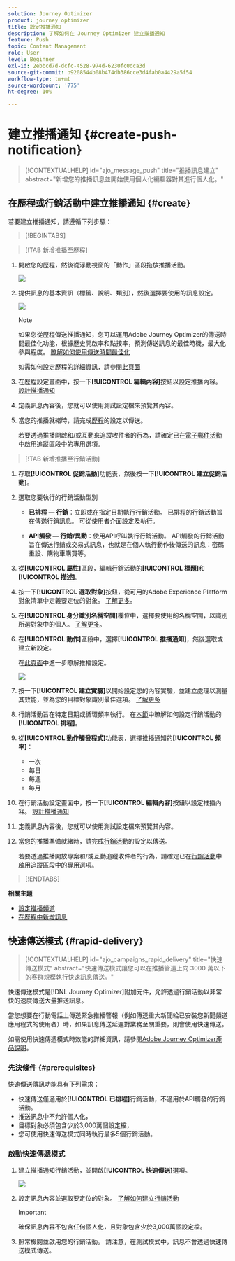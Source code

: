 ```yaml
---
solution: Journey Optimizer
product: journey optimizer
title: 設定推播通知
description: 了解如何在 Journey Optimizer 建立推播通知
feature: Push
topic: Content Management
role: User
level: Beginner
exl-id: 2ebbcd7d-dcfc-4528-974d-6230fc0dca3d
source-git-commit: b9208544b08b474db386cce3d4fab0a4429a5f54
workflow-type: tm+mt
source-wordcount: '775'
ht-degree: 10%

---
```


# 建立推播通知 {#create-push-notification}

>[!CONTEXTUALHELP]
>id="ajo_message_push"
>title="推播訊息建立"
>abstract="新增您的推播訊息並開始使用個人化編輯器對其進行個人化。"

## 在歷程或行銷活動中建立推播通知 {#create}

若要建立推播通知，請遵循下列步驟：

>[!BEGINTABS]

>[!TAB 新增推播至歷程]

1. 開啟您的歷程，然後從浮動視窗的「動作」區段拖放推播活動。

   ![](assets/push_create_1.png)

1. 提供訊息的基本資訊（標籤、說明、類別），然後選擇要使用的訊息設定。

   ![](assets/push_create_2.png)

   >[!NOTE]
   >
   >如果您從歷程傳送推播通知，您可以運用Adobe Journey Optimizer的傳送時間最佳化功能，根據歷史開啟率和點按率，預測傳送訊息的最佳時機，最大化參與程度。 [瞭解如何使用傳送時間最佳化](../building-journeys/journeys-message.md#send-time-optimization)

   如需如何設定歷程的詳細資訊，請參閱[此頁面](../building-journeys/journey-gs.md)

1. 在歷程設定畫面中，按一下&#x200B;**[!UICONTROL 編輯內容]**&#x200B;按鈕以設定推播內容。 [設計推播通知](design-push.md)

1. 定義訊息內容後，您就可以使用測試設定檔來預覽其內容。

1. 當您的推播就緒時，請完成[歷程](../building-journeys/journey-gs.md)的設定以傳送。

   若要透過推播開啟和/或互動來追蹤收件者的行為，請確定已在[電子郵件活動](../building-journeys/journeys-message.md)中啟用追蹤區段中的專用選項。

>[!TAB 新增推播至行銷活動]

1. 存取&#x200B;**[!UICONTROL 促銷活動]**&#x200B;功能表，然後按一下&#x200B;**[!UICONTROL 建立促銷活動]**。

1. 選取您要執行的行銷活動型別

   * **已排程 — 行銷**：立即或在指定日期執行行銷活動。 已排程的行銷活動旨在傳送行銷訊息。 可從使用者介面設定及執行。

   * **API觸發 — 行銷/異動**：使用API呼叫執行行銷活動。 API觸發的行銷活動旨在傳送行銷或交易式訊息，也就是在個人執行動作後傳送的訊息：密碼重設、購物車購買等。

1. 從&#x200B;**[!UICONTROL 屬性]**&#x200B;區段，編輯行銷活動的&#x200B;**[!UICONTROL 標題]**&#x200B;和&#x200B;**[!UICONTROL 描述]**。

1. 按一下&#x200B;**[!UICONTROL 選取對象]**&#x200B;按鈕，從可用的Adobe Experience Platform對象清單中定義要定位的對象。 [了解更多](../audience/about-audiences.md)。

1. 在&#x200B;**[!UICONTROL 身分識別名稱空間]**&#x200B;欄位中，選擇要使用的名稱空間，以識別所選對象中的個人。 [了解更多](../event/about-creating.md#select-the-namespace)。

1. 在&#x200B;**[!UICONTROL 動作]**&#x200B;區段中，選擇&#x200B;**[!UICONTROL 推播通知]**，然後選取或建立新設定。

   在[此頁面](push-configuration.md)中進一步瞭解推播設定。

   ![](assets/push_create_3.png)

1. 按一下&#x200B;**[!UICONTROL 建立實驗]**&#x200B;以開始設定您的內容實驗，並建立處理以測量其效能，並為您的目標對象識別最佳選項。 [了解更多](../content-management/content-experiment.md)

1. 行銷活動旨在特定日期或循環頻率執行。 在[本節](../campaigns/create-campaign.md#schedule)中瞭解如何設定行銷活動的&#x200B;**[!UICONTROL 排程]**。

1. 從&#x200B;**[!UICONTROL 動作觸發程式]**&#x200B;功能表，選擇推播通知的&#x200B;**[!UICONTROL 頻率]**：

   * 一次
   * 每日
   * 每週
   * 每月

1. 在行銷活動設定畫面中，按一下&#x200B;**[!UICONTROL 編輯內容]**&#x200B;按鈕以設定推播內容。 [設計推播通知](design-push.md)

1. 定義訊息內容後，您就可以使用測試設定檔來預覽其內容。

1. 當您的推播準備就緒時，請完成[行銷活動](../campaigns/create-campaign.md)的設定以傳送。

   若要透過推播開放專案和/或互動追蹤收件者的行為，請確定已在[行銷活動](../campaigns/create-campaign.md)中啟用追蹤區段中的專用選項。

>[!ENDTABS]

**相關主題**

* [設定推播頻道](push-gs.md)
* [在歷程中新增訊息](../building-journeys/journeys-message.md)

## 快速傳送模式 {#rapid-delivery}

>[!CONTEXTUALHELP]
>id="ajo_campaigns_rapid_delivery"
>title="快速傳送模式"
>abstract="快速傳送模式讓您可以在推播管道上向 3000 萬以下的客群規模執行快速訊息傳送。"

快速傳送模式是[!DNL Journey Optimizer]附加元件，允許透過行銷活動以非常快的速度傳送大量推送訊息。

當您想要在行動電話上傳送緊急推播警報（例如傳送重大新聞給已安裝您新聞頻道應用程式的使用者）時，如果訊息傳送延遲對業務至關重要，則會使用快速傳送。

如需使用快速傳遞模式時效能的詳細資訊，請參閱[Adobe Journey Optimizer產品說明](https://helpx.adobe.com/tw/legal/product-descriptions/adobe-journey-optimizer.html)。

### 先決條件 {#prerequisites}

快速傳送傳訊功能具有下列需求：

* 快速傳送僅適用於&#x200B;**[!UICONTROL 已排程]**&#x200B;行銷活動，不適用於API觸發的行銷活動。
* 推送訊息中不允許個人化，
* 目標對象必須包含少於3,000萬個設定檔，
* 您可使用快速傳送模式同時執行最多5個行銷活動。

### 啟動快速傳遞模式

1. 建立推播通知行銷活動，並開啟&#x200B;**[!UICONTROL 快速傳送]**&#x200B;選項。

   ![](assets/create-campaign-burst.png)

1. 設定訊息內容並選取要定位的對象。 [了解如何建立行銷活動](#create)

   >[!IMPORTANT]
   >
   >確保訊息內容不包含任何個人化，且對象包含少於3,000萬個設定檔。

1. 照常檢閱並啟用您的行銷活動。 請注意，在測試模式中，訊息不會透過快速傳送模式傳送。